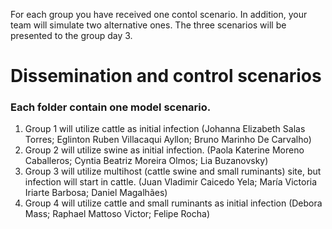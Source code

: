 For each group you have received one contol scenario. In addition, your team will simulate two alternative ones. The three scenarios will be presented to the group day 3.
# Dissemination and control scenarios

### Each folder contain one model scenario.
1. Group 1 will utilize cattle as initial infection (Johanna Elizabeth Salas Torres; Eglinton Ruben Villacaqui Ayllon; Bruno Marinho De Carvalho)
3. Group 2 will utilize swine as initial infection. (Paola Katerine Moreno Caballeros; Cyntia Beatriz Moreira Olmos; Lia Buzanovsky)
4. Group 3 will utilize multihost (cattle swine and small ruminants) site, but infection will start in cattle. (Juan Vladimir Caicedo Yela; María Victoria Iriarte Barbosa; Daniel Magalhães)
5. Group 4 will utilize cattle and small ruminants as initial infection (Debora Mass; Raphael Mattoso Victor; Felipe Rocha)
